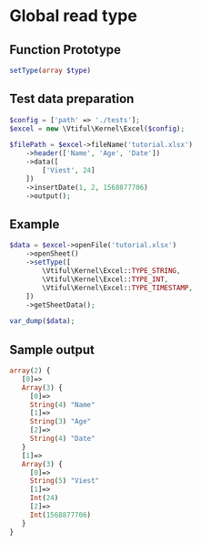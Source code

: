 # Global read type

## Function Prototype

```php
setType(array $type)
```

## Test data preparation

```php
$config = ['path' => './tests'];
$excel = new \Vtiful\Kernel\Excel($config);

$filePath = $excel->fileName('tutorial.xlsx')
    ->header(['Name', 'Age', 'Date'])
    ->data([
        ['Viest', 24]
    ])
    ->insertDate(1, 2, 1568877706)
    ->output();
```

## Example

```php
$data = $excel->openFile('tutorial.xlsx')
    ->openSheet()
    ->setType([
        \Vtiful\Kernel\Excel::TYPE_STRING,
        \Vtiful\Kernel\Excel::TYPE_INT,
        \Vtiful\Kernel\Excel::TYPE_TIMESTAMP,
    ])
    ->getSheetData();

var_dump($data);
```

## Sample output

```php
array(2) {
   [0]=>
   Array(3) {
     [0]=>
     String(4) "Name"
     [1]=>
     String(3) "Age"
     [2]=>
     String(4) "Date"
   }
   [1]=>
   Array(3) {
     [0]=>
     String(5) "Viest"
     [1]=>
     Int(24)
     [2]=>
     Int(1568877706)
   }
}
```